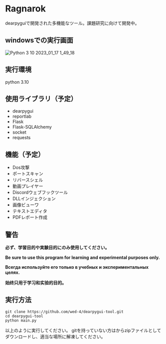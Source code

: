 # Ragnarok
dearpyguiで開発された多機能なツール。課題研究に向けて開発中。

## windowsでの実行画面

![Python 3 10 2023_01_17 1_49_18](https://user-images.githubusercontent.com/94733396/212729968-69d2be1f-e6f3-4e79-813d-119801b4ac55.png)


## 実行環境

python 3.10

## 使用ライブラリ（予定）

 - dearpygui
 - reportlab
 - Flask
 - Flask-SQLAlchemy
 - socket
 - requests

## 機能（予定）

 - Dos攻撃
 - ポートスキャン
 - リバースシェル
 - 動画プレイヤー
 - Discordウェブフックツール
 - DLLインジェクション
 - 画像ビューワ
 - テキストエディタ
 - PDFレポート作成

## 警告

**必ず、学習目的や実験目的にのみ使用してください。**

**Be sure to use this program for learning and experimental purposes only.**

**Всегда используйте его только в учебных и экспериментальных целях.**

**始终只用于学习和实验的目的。**

## 実行方法

    git clone https://github.com/wed-4/dearpygui-tool.git
    cd dearpygui-tool
    python main.py

以上のように実行してください。
gitを持っていない方は<Download ZIP>からzipファイルとしてダウンロードし、適当な場所に解凍してください。
